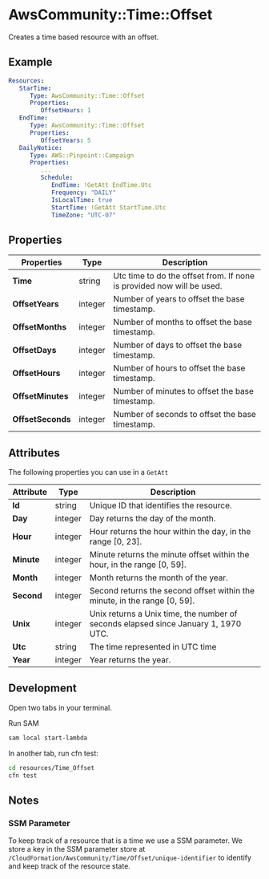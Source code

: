 # AwsCommunity::Time::Offset

Creates a time based resource with an offset.

## Example

```yaml
Resources:
   StarTime:
      Type: AwsCommunity::Time::Offset
      Properties:
         OffsetHours: 1
   EndTime:
      Type: AwsCommunity::Time::Offset
      Properties:
         OffsetYears: 5
   DailyNotice:
      Type: AWS::Pinpoint::Campaign
      Properties:
         ...
         Schedule:
            EndTime: !GetAtt EndTime.Utc
            Frequency: "DAILY"
            IsLocalTime: true
            StartTime: !GetAtt StartTime.Utc
            TimeZone: "UTC-07"
```

## Properties
| Properties  | Type | Description |
| ------------- | ------------- | ------------- |
| **Time**  | string  | Utc time to do the offset from. If none is provided now will be used.
| **OffsetYears**  | integer  | Number of years to offset the base timestamp.
| **OffsetMonths** | integer  | Number of months to offset the base timestamp.
| **OffsetDays** | integer  | Number of days to offset the base timestamp.
| **OffsetHours** | integer  | Number of hours to offset the base timestamp.
| **OffsetMinutes** | integer  | Number of minutes to offset the base timestamp.
| **OffsetSeconds** | integer  | Number of seconds to offset the base timestamp.

## Attributes
The following properties you can use in a `GetAtt`

| Attribute  | Type | Description |
| ------------- | ------------- | ------------- |
| **Id**  | string  | Unique ID that identifies the resource.
| **Day**  | integer  | Day returns the day of the month.
| **Hour** | integer  | Hour returns the hour within the day, in the range [0, 23].
| **Minute** | integer  | Minute returns the minute offset within the hour, in the range [0, 59].
| **Month** | integer  | Month returns the month of the year.
| **Second** | integer  | Second returns the second offset within the minute, in the range [0, 59].
| **Unix** | integer  | Unix returns a Unix time, the number of seconds elapsed since January 1, 1970 UTC.
| **Utc** | string  | The time represented in UTC time
| **Year** | integer  | Year returns the year.

## Development

Open two tabs in your terminal.

Run SAM 
```sh
sam local start-lambda
```

In another tab, run cfn test:

```sh
cd resources/Time_Offset
cfn test
```

## Notes

### SSM Parameter
To keep track of a resource that is a time we use a SSM parameter. We store a key in the SSM parameter store at `/CloudFormation/AwsCommunity/Time/Offset/unique-identifier` to identify and keep track of the resource state.
